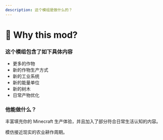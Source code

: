 ```yaml
---
description: 这个模组是做什么的？
---
```


# 🧐 Why this mod?

### 这个模组包含了如下具体内容

* 更多的作物
* 新的作物生产方式
* 新的工业系统
* 新的能量单位
* 新的树木
* 日常产物优化

### 他能做什么？

丰富填充你的 Minecraft 生产体验，并且加入了部分符合日常生活认知的内容。

模仿接近现实的农业耕作周期。
